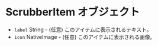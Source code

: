 # ScrubberItem オブジェクト

* `label` String - (任意) このアイテムに表示されるテキスト。
* `icon` NativeImage - (任意) このアイテムに表示される画像。